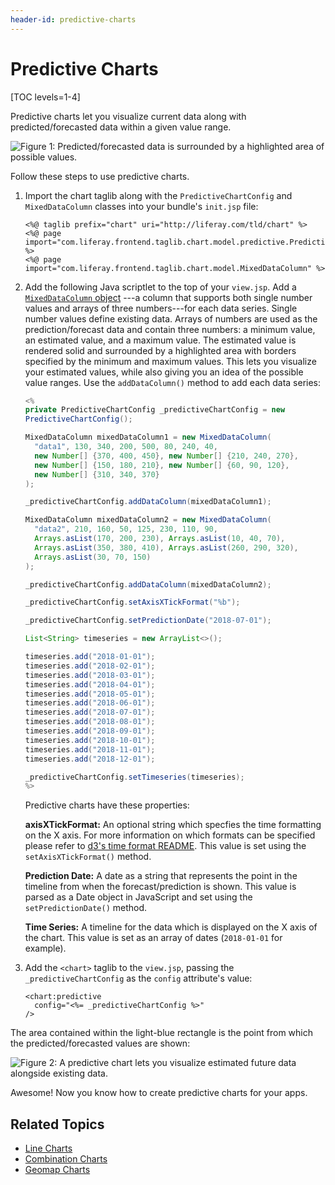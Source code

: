 ```yaml
---
header-id: predictive-charts
---
```


# Predictive Charts

[TOC levels=1-4]

Predictive charts let you visualize current data along with predicted/forecasted
data within a given value range.

![Figure 1: Predicted/forecasted data is surrounded by a highlighted area of possible values.](../../../../images/chart-taglib-predictive-value-range.png)

Follow these steps to use predictive charts.

1.  Import the chart taglib along with the `PredictiveChartConfig` and
    `MixedDataColumn` classes into your bundle's `init.jsp` file:

    ```markup
    <%@ taglib prefix="chart" uri="http://liferay.com/tld/chart" %>
    <%@ page import="com.liferay.frontend.taglib.chart.model.predictive.PredictiveChartConfig" %>
    <%@ page import="com.liferay.frontend.taglib.chart.model.MixedDataColumn" %>
    ```

2.  Add the following Java scriptlet to the top of your `view.jsp`. Add a
    [`MixedDataColumn` object](https://docs.liferay.com/portal/7.2-latest/apps/frontend-taglib-2.0.2/javadocs/com/liferay/frontend/taglib/chart/model/MixedDataColumn.html)
    ---a column that supports both single number values and arrays of three
    numbers---for each data series. Single number values define existing data.
    Arrays of numbers are used as the prediction/forecast data and contain three
    numbers: a minimum value, an estimated value, and a maximum value. The
    estimated value is rendered solid and surrounded by a highlighted area with
    borders specified by the minimum and maximum values. This lets you visualize
    your estimated values, while also giving you an idea of the possible value
    ranges. Use the `addDataColumn()` method to add each data series:

    ```java
    <%
    private PredictiveChartConfig _predictiveChartConfig = new
    PredictiveChartConfig();

    MixedDataColumn mixedDataColumn1 = new MixedDataColumn(
      "data1", 130, 340, 200, 500, 80, 240, 40,
      new Number[] {370, 400, 450}, new Number[] {210, 240, 270},
      new Number[] {150, 180, 210}, new Number[] {60, 90, 120},
      new Number[] {310, 340, 370}
    );

    _predictiveChartConfig.addDataColumn(mixedDataColumn1);

    MixedDataColumn mixedDataColumn2 = new MixedDataColumn(
      "data2", 210, 160, 50, 125, 230, 110, 90,
      Arrays.asList(170, 200, 230), Arrays.asList(10, 40, 70),
      Arrays.asList(350, 380, 410), Arrays.asList(260, 290, 320),
      Arrays.asList(30, 70, 150)
    );

    _predictiveChartConfig.addDataColumn(mixedDataColumn2);

    _predictiveChartConfig.setAxisXTickFormat("%b");

    _predictiveChartConfig.setPredictionDate("2018-07-01");

    List<String> timeseries = new ArrayList<>();

    timeseries.add("2018-01-01");
    timeseries.add("2018-02-01");
    timeseries.add("2018-03-01");
    timeseries.add("2018-04-01");
    timeseries.add("2018-05-01");
    timeseries.add("2018-06-01");
    timeseries.add("2018-07-01");
    timeseries.add("2018-08-01");
    timeseries.add("2018-09-01");
    timeseries.add("2018-10-01");
    timeseries.add("2018-11-01");
    timeseries.add("2018-12-01");

    _predictiveChartConfig.setTimeseries(timeseries);
    %>
    ```
    Predictive charts have these properties:

    **axisXTickFormat:** An optional string which specfies the time formatting
    on the X axis. For more information on which formats can be specified please
    refer to
    [d3's time format README](https://github.com/d3/d3-time-format/blob/master/README.md#locale_format).
    This value is set using the `setAxisXTickFormat()` method.

    **Prediction Date:** A date as a string that represents the point in the
    timeline from when the forecast/prediction is shown. This value is parsed as
    a Date object in JavaScript and set using the `setPredictionDate()` method.

    **Time Series:** A timeline for the data which is displayed on the X axis of
    the chart. This value is set as an array of dates (`2018-01-01` for example).

3.  Add the `<chart>` taglib to the `view.jsp`, passing the
    `_predictiveChartConfig` as the `config` attribute's value:

    ```markup
    <chart:predictive
      config="<%= _predictiveChartConfig %>"
    />
    ```

The area contained within the light-blue rectangle is the point from which the
predicted/forecasted values are shown:

![Figure 2: A predictive chart lets you visualize estimated future data alongside existing data.](../../../../images/chart-taglib-predictive.png)

Awesome! Now you know how to create predictive charts for your apps.

## Related Topics

- [Line Charts](/docs/7-2/reference/-/knowledge_base/r/Line-charts)
- [Combination Charts](/docs/7-2/reference/-/knowledge_base/r/combination-charts)
- [Geomap Charts](/docs/7-2/reference/-/knowledge_base/r/geomap-charts)